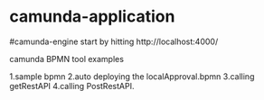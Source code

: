 # camunda-application


#camunda-engine start by hitting http://localhost:4000/

camunda BPMN tool examples

1.sample bpmn
2.auto deploying the localApproval.bpmn
3.calling getRestAPI
4.calling PostRestAPI.
